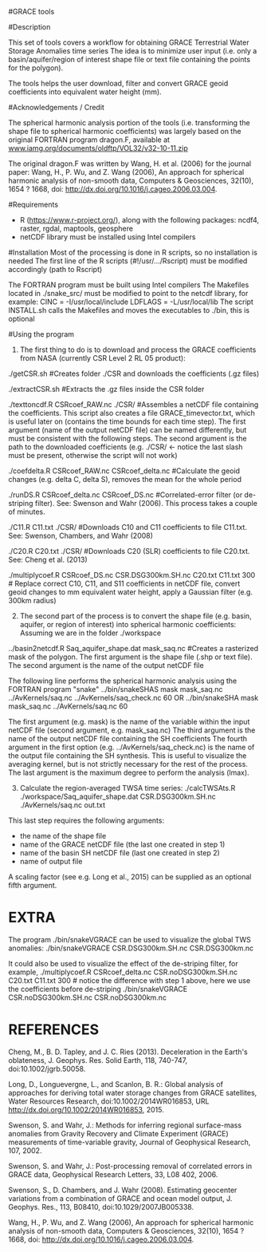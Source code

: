 #GRACE tools 

#Description

This set of tools covers a workflow for obtaining GRACE Terrestrial Water Storage Anomalies time series
The idea is to minimize user input (i.e. only a basin/aquifer/region of interest shape file or text file containing the points for the polygon). 

The tools helps the user download, filter and convert GRACE geoid coefficients into equivalent water height (mm).

#Acknowledgements / Credit

The spherical harmonic analysis portion of the tools (i.e. transforming the shape file to spherical harmonic coefficients) was largely based on the original FORTRAN program dragon.F, available at 
www.iamg.org/documents/oldftp/VOL32/v32-10-11.zip

The original dragon.F was written by Wang, H. et al. (2006) for the journal paper:
Wang, H., P. Wu, and Z. Wang (2006), An approach for spherical harmonic analysis of non-smooth data, Computers & Geosciences, 32(10), 1654 ? 1668, doi: http://dx.doi.org/10.1016/j.cageo.2006.03.004.

#Requirements
- R (https://www.r-project.org/), along with the following packages:
ncdf4, raster, rgdal, maptools, geosphere
- netCDF library must be installed using Intel compilers

#Installation
Most of the processing is done in R scripts, so no installation is needed
The first line of the R scripts (#!/usr/.../Rscript) must be modified accordingly (path to Rscript)

The FORTRAN program must be built using Intel compilers
The Makefiles located in ./snake_src/ must be modified to point to the netcdf library, for example: 
CINC = -I/usr/local/include
LDFLAGS = -L/usr/local/lib
The script INSTALL.sh calls the Makefiles and moves the executables to ./bin, this is optional 

#Using the program

1. The first thing to do is to download and process the GRACE coefficients from NASA (currently CSR Level 2 RL 05 product):

./getCSR.sh							#Creates folder ./CSR and downloads the coefficients (.gz files)

./extractCSR.sh 						#Extracts the .gz files inside the CSR folder

./texttoncdf.R CSRcoef_RAW.nc ./CSR/ 		#Assembles a netCDF file containing the coefficients. 
This script also creates a file GRACE_timevector.txt, which is useful later on (contains the time bounds for each time step). 
The first argument (name of the output netCDF file) can be named differently, but must be consistent with the following steps.
The second argument is the path to the downloaded coefficients (e.g. ./CSR/ <- notice the last slash must be present, otherwise the script will not work)

./coefdelta.R CSRcoef_RAW.nc CSRcoef_delta.nc 		#Calculate the geoid changes (e.g. delta C, delta S), removes the mean for the whole period

./runDS.R CSRcoef_delta.nc CSRcoef_DS.nc 			#Correlated-error filter (or de-striping filter). See: Swenson and Wahr (2006). This process takes a couple of minutes.

./C11.R C11.txt ./CSR/							#Downloads C10 and C11 coefficients to file C11.txt. See: Swenson, Chambers, and Wahr (2008)

./C20.R C20.txt ./CSR/ 							#Downloads C20 (SLR) coefficients to file C20.txt. See: Cheng et al. (2013)

./multiplycoef.R CSRcoef_DS.nc CSR.DSG300km.SH.nc C20.txt C11.txt 300	#  Replace correct C10, C11, and S11 coefficients in netCDF file, convert geoid changes to mm equivalent water height, apply a Gaussian filter (e.g. 300km radius)

2. The second part of the process is to convert the shape file (e.g. basin, aquifer, or region of interest) into spherical harmonic coefficients:
Assuming we are in the folder ./workspace

../basin2netcdf.R Saq_aquifer_shape.dat mask_saq.nc	#Creates a rasterized mask of the polygon. The first argument is the shape file (.shp or text file). The second argument is the name of the output netCDF file

The following line performs the spherical harmonic analysis using the FORTRAN program "snake" 
../bin/snakeSHAS mask mask_saq.nc ../AvKernels/saq.nc ../AvKernels/saq_check.nc 60 
OR
../bin/snakeSHA mask mask_saq.nc ../AvKernels/saq.nc  60 

The first argument (e.g. mask) is the name of the variable within the input netCDF file (second argument, e.g. mask_saq.nc) 
The third argument is the name of the output netCDF file containing the SH coefficients 
The fourth argument in the first option (e.g. ../AvKernels/saq_check.nc) is the name of the output file containing the SH synthesis. This is useful to visualize the averaging kernel, but is not strictly necessary for the rest of the process. 
The last argument is the maximum degree to perform the analysis (lmax). 

3. Calculate the region-averaged TWSA time series:
./calcTWSAts.R ./workspace/Saq_aquifer_shape.dat CSR.DSG300km.SH.nc  ./AvKernels/saq.nc out.txt

This last step requires the following arguments:
- the name of the shape file
- name of the GRACE netCDF file (the last one created in step 1)
- name of the basin SH netCDF file (last one created in step 2)
- name of output file

A scaling factor (see e.g. Long et al., 2015) can be supplied as an optional fifth argument.

# EXTRA

The program ./bin/snakeVGRACE can be used to visualize the global TWS anomalies:
./bin/snakeVGRACE CSR.DSG300km.SH.nc CSR.DSG300km.nc 

It could also be used to visualize the effect of the de-striping filter, for example, 
./multiplycoef.R CSRcoef_delta.nc CSR.noDSG300km.SH.nc C20.txt C11.txt 300  #	notice the difference with step 1 above, here we use the coefficients before de-striping
./bin/snakeVGRACE CSR.noDSG300km.SH.nc CSR.noDSG300km.nc		


# REFERENCES

Cheng, M., B. D. Tapley, and J. C. Ries (2013). Deceleration in the Earth's oblateness, J. Geophys. Res. Solid Earth, 118, 740-747, doi:10.1002/jgrb.50058.

Long, D., Longuevergne, L., and Scanlon, B. R.: Global analysis of approaches for deriving total water storage changes from GRACE satellites, Water Resources Research, doi:10.1002/2014WR016853, URL http://dx.doi.org/10.1002/2014WR016853, 2015.

Swenson, S. and Wahr, J.: Methods for inferring regional surface-mass anomalies from Gravity Recovery and Climate Experiment (GRACE) measurements of time-variable gravity, Journal of Geophysical Research, 107, 2002.

Swenson, S. and Wahr, J.: Post-processing removal of correlated errors in GRACE data, Geophysical Research Letters, 33, L08 402, 2006.

Swenson, S., D. Chambers, and J. Wahr (2008).  Estimating geocenter variations from a combination of GRACE and ocean model output, J. Geophys. Res., 113, B08410, doi:10.1029/2007JB005338.

Wang, H., P. Wu, and Z. Wang (2006), An approach for spherical harmonic analysis of non-smooth data, Computers & Geosciences, 32(10), 1654 ? 1668, doi: http://dx.doi.org/10.1016/j.cageo.2006.03.004.


